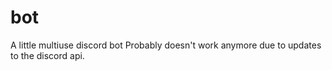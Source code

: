 # bot

A little multiuse discord bot
Probably doesn't work anymore due to updates to the discord api.
